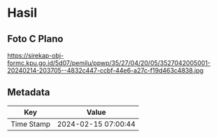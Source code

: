 # Hasil

## Foto C Plano

https://sirekap-obj-formc.kpu.go.id/5d07/pemilu/ppwp/35/27/04/20/05/3527042005001-20240214-203705--4832c447-ccbf-44e6-a27c-f19d463c4838.jpg


## Metadata

| Key        | Value               |
| ---------- | ------------------- |
| Time Stamp | 2024-02-15 07:00:44 |



